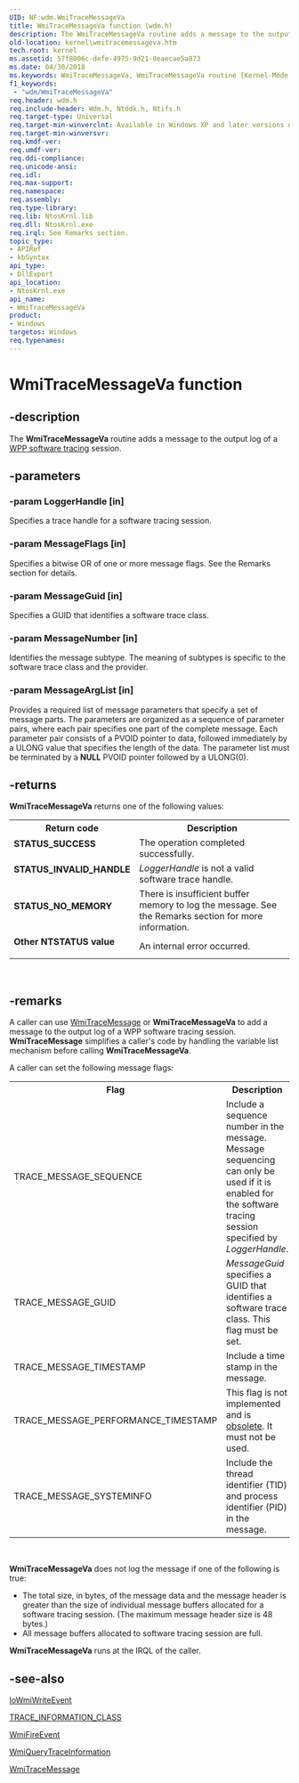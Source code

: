 ```yaml
---
UID: NF:wdm.WmiTraceMessageVa
title: WmiTraceMessageVa function (wdm.h)
description: The WmiTraceMessageVa routine adds a message to the output log of a WPP software tracing session.
old-location: kernel\wmitracemessageva.htm
tech.root: kernel
ms.assetid: 57f8006c-defe-4975-9d21-0eaecae5a873
ms.date: 04/30/2018
ms.keywords: WmiTraceMessageVa, WmiTraceMessageVa routine [Kernel-Mode Driver Architecture], k902_c9c7dd80-d7a8-4b53-bcf1-f64c822e9e6d.xml, kernel.wmitracemessageva, wdm/WmiTraceMessageVa
f1_keywords:
 - "wdm/WmiTraceMessageVa"
req.header: wdm.h
req.include-header: Wdm.h, Ntddk.h, Ntifs.h
req.target-type: Universal
req.target-min-winverclnt: Available in Windows XP and later versions of Windows.
req.target-min-winversvr: 
req.kmdf-ver: 
req.umdf-ver: 
req.ddi-compliance: 
req.unicode-ansi: 
req.idl: 
req.max-support: 
req.namespace: 
req.assembly: 
req.type-library: 
req.lib: NtosKrnl.lib
req.dll: NtosKrnl.exe
req.irql: See Remarks section.
topic_type:
- APIRef
- kbSyntax
api_type:
- DllExport
api_location:
- NtosKrnl.exe
api_name:
- WmiTraceMessageVa
product:
- Windows
targetos: Windows
req.typenames: 
---
```


# WmiTraceMessageVa function


## -description


The <b>WmiTraceMessageVa</b> routine adds a message to the output log of a <a href="https://docs.microsoft.com/windows-hardware/drivers/devtest/wpp-software-tracing">WPP software tracing</a> session.


## -parameters




### -param LoggerHandle [in]

Specifies a trace handle for a software tracing session.


### -param MessageFlags [in]

Specifies a bitwise OR of one or more message flags. See the Remarks section for details.


### -param MessageGuid [in]

Specifies a GUID that identifies a software trace class.


### -param MessageNumber [in]

Identifies the message subtype. The meaning of subtypes is specific to the software trace class and the provider. 


### -param MessageArgList [in]

Provides a required list of message parameters that specify a set of message parts. The parameters are organized as a sequence of parameter pairs, where each pair specifies one part of the complete message. Each parameter pair consists of a PVOID pointer to data, followed immediately by a ULONG value that specifies the length of the data. The parameter list must be terminated by a <b>NULL</b> PVOID pointer followed by a ULONG(0). 


## -returns



<b>WmiTraceMessageVa</b> returns one of the following values:

<table>
<tr>
<th>Return code</th>
<th>Description</th>
</tr>
<tr>
<td width="40%">
<dl>
<dt><b>STATUS_SUCCESS</b></dt>
</dl>
</td>
<td width="60%">
The operation completed successfully.

</td>
</tr>
<tr>
<td width="40%">
<dl>
<dt><b>STATUS_INVALID_HANDLE</b></dt>
</dl>
</td>
<td width="60%">
<i>LoggerHandle</i> is not a valid software trace handle.

</td>
</tr>
<tr>
<td width="40%">
<dl>
<dt><b>STATUS_NO_MEMORY</b></dt>
</dl>
</td>
<td width="60%">
There is insufficient buffer memory to log the message. See the Remarks section for more information.

</td>
</tr>
<tr>
<td width="40%">
<dl>
<dt><b>Other NTSTATUS value</b></dt>
</dl>
</td>
<td width="60%">
An internal error occurred.

</td>
</tr>
</table>
 




## -remarks



A caller can use <a href="https://docs.microsoft.com/windows-hardware/drivers/ddi/wdm/nf-wdm-wmitracemessage">WmiTraceMessage</a> or <b>WmiTraceMessageVa</b> to add a message to the output log of a WPP software tracing session. <b>WmiTraceMessage</b> simplifies a caller's code by handling the variable list mechanism before calling <b>WmiTraceMessageVa</b>.

A caller can set the following message flags:

<table>
<tr>
<th>Flag</th>
<th>Description</th>
</tr>
<tr>
<td>
TRACE_MESSAGE_SEQUENCE

</td>
<td>
Include a sequence number in the message. Message sequencing can only be used if it is enabled for the software tracing session specified by <i>LoggerHandle</i>.

</td>
</tr>
<tr>
<td>
TRACE_MESSAGE_GUID

</td>
<td>
<i>MessageGuid</i> specifies a GUID that identifies a software trace class. This flag must be set.

</td>
</tr>
<tr>
<td>
TRACE_MESSAGE_TIMESTAMP

</td>
<td>
Include a time stamp in the message.

</td>
</tr>
<tr>
<td>
TRACE_MESSAGE_PERFORMANCE_TIMESTAMP

</td>
<td>
This flag is not implemented and is <u>obsolete</u>. It must not be used. 

</td>
</tr>
<tr>
<td>
TRACE_MESSAGE_SYSTEMINFO

</td>
<td>
Include the thread identifier (TID) and process identifier (PID) in the message.

</td>
</tr>
</table>
 

<b>WmiTraceMessageVa</b> does not log the message if one of the following is true:

<ul>
<li>
The total size, in bytes, of the message data and the message header is greater than the size of individual message buffers allocated for a software tracing session. (The maximum message header size is 48 bytes.)

</li>
<li>
All message buffers allocated to software tracing session are full. 

</li>
</ul>
<b>WmiTraceMessageVa</b> runs at the IRQL of the caller.




## -see-also




<a href="https://docs.microsoft.com/windows-hardware/drivers/ddi/wdm/nf-wdm-iowmiwriteevent">IoWmiWriteEvent</a>



<a href="https://docs.microsoft.com/windows-hardware/drivers/ddi/wdm/ne-wdm-_trace_information_class">TRACE_INFORMATION_CLASS</a>



<a href="https://docs.microsoft.com/windows-hardware/drivers/ddi/wmilib/nf-wmilib-wmifireevent">WmiFireEvent</a>



<a href="https://docs.microsoft.com/windows-hardware/drivers/ddi/wdm/nf-wdm-wmiquerytraceinformation">WmiQueryTraceInformation</a>



<a href="https://docs.microsoft.com/windows-hardware/drivers/ddi/wdm/nf-wdm-wmitracemessage">WmiTraceMessage</a>
 

 

